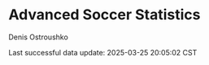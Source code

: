# Advanced Soccer Statistics
Denis Ostroushko

<!-- gfm -->

Last successful data update: 2025-03-25 20:05:02 CST
